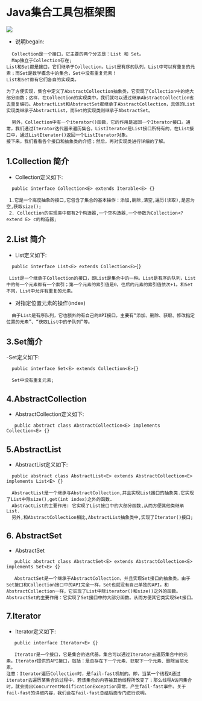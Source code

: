 # Java集合工具包框架图
![](http://wangkuiwu.github.io/media/pic/java/collection/collection01.jpg)
 - 说明begain: 
```
  Collection是一个接口，它主要的两个分支是：List 和 Set。
  Map独立于Collection存在;
List和Set都是接口，它们继承于Collection。List是有序的队列，List中可以有重复的元素；而Set是数学概念中的集合，Set中没有重复元素！
List和Set都有它们各自的实现类。

为了方便实现，集合中定义了AbstractCollection抽象类，它实现了Collection中的绝大部分函数；这样，在Collection的实现类中，我们就可以通过继承AbstractCollection省去重复编码。AbstractList和AbstractSet都继承于AbstractCollection，具体的List实现类继承于AbstractList，而Set的实现类则继承于AbstractSet。

  另外，Collection中有一个iterator()函数，它的作用是返回一个Iterator接口。通常，我们通过Iterator迭代器来遍历集合。ListIterator是List接口所特有的，在List接口中，通过ListIterator()返回一个ListIterator对象。
接下来，我们看看各个接口和抽象类的介绍；然后，再对实现类进行详细的了解。
```
## 1.Collection 简介
 - Collection定义如下:
```
  public interface Collection<E> extends Iterable<E> {}
```
```
 1.它是一个高度抽象的接口,它包含了集合的基本操作：添加,删除,清空,遍历(读取),是否为空,获取size();
 2. Collection的实现类中都有2个构造器,一个空构造器,一个参数为Collection<? extend E> c的构造器;
```
## 2.List 简介
 - List定义如下:
```
  public interface List<E> extends Collection<E>{}
```
```
 List是一个继承于Collection的接口，即List是集合中的一种。List是有序的队列，List中的每一个元素都有一个索引；第一个元素的索引值是0，往后的元素的索引值依次+1。和Set不同，List中允许有重复的元素。
```
 - 对指定位置元素的操作(index)
```
  由于List是有序队列，它也额外的有自己的API接口。主要有“添加、删除、获取、修改指定位置的元素”、“获取List中的子队列”等。
```
## 3.Set简介
 -Set定义如下:
```
  public interface Set<E> extends Collection<E>{}
```
```
  Set中没有重复元素;
```
## 4.AbstractCollection
 - AbstractCollection定义如下:
```
   public abstract class AbstractCollection<E> implements Collection<E> {}
```
## 5.AbstractList
 - AbstractList定义如下:
 ```
   public abstract class AbstractList<E> extends AbstractCollection<E> implements List<E> {}
 ```
 ```
   AbstractList是一个继承与AbstractCollection,并且实现List接口的抽象类.它实现了List中除size(),get(int index)之外的函数.
   AbstractList的主要作用: 它实现了List接口中的大部分函数,从而方便其他类继承List.
   另外,和AbstractCollection相比,AbstractList抽象类中,实现了Iterator()接口;
 ```
 ## 6. AbstractSet
  - AbstractSet
```
   public abstract class AbstractSet<E> extends AbstractCollection<E> implements Set<E> {}
```
```
   AbstractSet是一个继承于AbstractCollection，并且实现Set接口的抽象类。由于Set接口和Collection接口中的API完全一样，Set也就没有自己单独的API。和AbstractCollection一样，它实现了List中除iterator()和size()之外的函数。
AbstractSet的主要作用：它实现了Set接口中的大部分函数。从而方便其它类实现Set接口。
```
 ## 7.Iterator
 - Iterator定义如下:
```
   public interface Iterator<E> {}
```
```
   Iterator是一个接口，它是集合的迭代器。集合可以通过Iterator去遍历集合中的元素。Iterator提供的API接口，包括：是否存在下一个元素、获取下一个元素、删除当前元素。
注意：Iterator遍历Collection时，是fail-fast机制的。即，当某一个线程A通过iterator去遍历某集合的过程中，若该集合的内容被其他线程所改变了；那么线程A访问集合时，就会抛出ConcurrentModificationException异常，产生fail-fast事件。关于fail-fast的详细内容，我们会在fail-fast总结后面专门进行说明。
```
 



